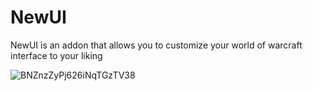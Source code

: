 # NewUI
NewUI is an addon that allows you to customize your world of warcraft interface to your liking 

![BNZnzZyPj626iNqTGzTV38](https://user-images.githubusercontent.com/98873011/152192084-dad785e5-117d-4aee-a7d8-9650564f59fe.jpg)
